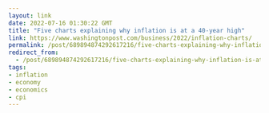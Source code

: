 ```yaml
---
layout: link
date: 2022-07-16 01:30:22 GMT
title: "Five charts explaining why inflation is at a 40-year high"
link: https://www.washingtonpost.com/business/2022/inflation-charts/
permalink: /post/689894874292617216/five-charts-explaining-why-inflation-is-at-a
redirect_from: 
  - /post/689894874292617216/five-charts-explaining-why-inflation-is-at-a
tags:
- inflation
- economy
- economics
- cpi
---
```



